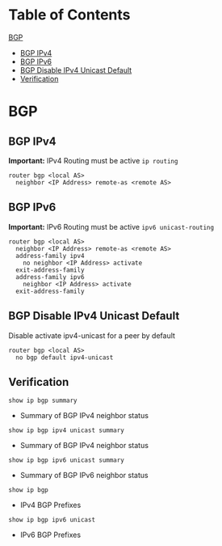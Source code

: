 # Table of Contents

[BGP](#ggp)

* [BGP IPv4](#bpg_ipv4)
* [BGP IPv6](#bgp_ipv6)
* [BGP Disable IPv4 Unicast Default](#bgp_disable)
* [Verification](#verification)

# <a name="bgp"></a>BGP

## <a name="bgp_ipv4"></a> BGP IPv4
**Important:** IPv4 Routing must be active `ip routing`
```
router bgp <local AS>
  neighbor <IP Address> remote-as <remote AS>
```

## <a name="bgp_ipv6"></a>BGP IPv6
**Important:** IPv6 Routing must be active `ipv6 unicast-routing`

```
router bgp <local AS>
  neighbor <IP Address> remote-as <remote AS>
  address-family ipv4
    no neighbor <IP Address> activate
  exit-address-family
  address-family ipv6
    neighbor <IP Address> activate
  exit-address-family
```

## <a name="bgp_disable"></a>BGP Disable IPv4 Unicast Default

Disable activate ipv4-unicast for a peer by default
```
router bgp <local AS>
  no bgp default ipv4-unicast
```

## <a name="verification"></a>Verification

`show ip bgp summary`
- Summary of BGP IPv4 neighbor status

`show ip bgp ipv4 unicast summary`
- Summary of BGP IPv4 neighbor status

`show ip bgp ipv6 unicast summary`
- Summary of BGP IPv6 neighbor status

`show ip bgp`
- IPv4 BGP Prefixes

`show ip bgp ipv6 unicast`
- IPv6 BGP Prefixes
